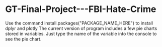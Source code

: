 # GT-Final-Project---FBI-Hate-Crime
Use the command install.packages("PACKAGE_NAME_HERE") to install dplyr and plotly
The current version of program includes a few pie charts stored in variables. Just type the name of the variable into the console
to see the pie chart.
